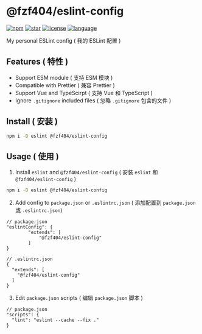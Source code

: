 # @fzf404/eslint-config

[![npm](https://img.shields.io/npm/v/@fzf404/eslint-config?color=f03e3e)](https://npmjs.com/package/@fzf404/eslint-config)
[![star](https://img.shields.io/github/stars/fzf404/eslint-config?color=1c7ed6)](https://github.com/fzf404/eslint-config)
[![license](https://img.shields.io/npm/l/@fzf404/eslint-config?color=37b24d)](https://github.com/fzf404/eslint-config/blob/main/LICENSE)
[![language](https://img.shields.io/badge/language-简体中文-f76707)](https://github.com/fzf404/eslint-config)

My personal ESLint config ( 我的 ESLint 配置 )

## Features ( 特性 )

- Support ESM module ( 支持 ESM 模块 )
- Compatible with Prettier ( 兼容 Prettier )
- Support Vue and TypeScirpt ( 支持 Vue 和 TypeScript )
- Ignore `.gitignore` included files ( 忽略 `.gitignore` 包含的文件 )

## Install ( 安装 )

```bash
npm i -D eslint @fzf404/eslint-config
```

## Usage ( 使用 )

1. Install `eslint` and `@fzf404/eslint-config` ( 安装 `eslint` 和 `@fzf404/eslint-config` )

```bash
npm i -D eslint @fzf404/eslint-config
```

2. Add config to `package.json` or `.eslintrc.json` ( 添加配置到 `package.json` 或 `.eslintrc.json`)

```jsonc
// package.json
"eslintConfig": {
		"extends": [
			"@fzf404/eslint-config"
		]
}

// .eslintrc.json
{
  "extends": [
    "@fzf404/eslint-config"
  ]
}
```

3. Edit `package.json` scripts ( 编辑 `package.json` 脚本 )

```jsonc
// package.json
"scripts": {
  "lint": "eslint --cache --fix ."
}
```
